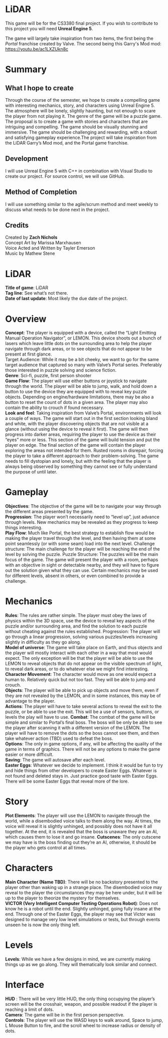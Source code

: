 # LiDAR
This game will be for the CS3380 final project. If you wish to contribute to this project you will need **Unreal Engine 5**.

The game will largely take inspiration from two items, the first being the *Portal* franchise created by Valve. The second being this Garry's Mod mod: https://youtu.be/ac1LXZUkn8c

# Summary
## What I hope to create
Through the course of the semester, we hope to create a compelling game with interesting mechanics, story, and characters using Unreal Engine 5. The atmosphere will be lonely, slightly haunting, but not enough to scare the player from not playing it. The genre of the game will be a puzzle game. The proposal is to create a game with stories and characters that are intriguing and compelling. The game should be visually stunning and immersive. The game should be challenging and rewarding, with a robust and satisfying gameplay experience.The project will take inspiration from the LiDAR Garry’s Mod mod, and the Portal game franchise.
## Development
I will use Unreal Engine 5 with C++ in combination with Visual Studio to create our project. For source control, we will use GitHub.
## Method of Completion
I will use something similar to the agile/scrum method and meet weekly to discuss what needs to be done next in the project. 
## Credits
Created by **Zach Nichols** </br>
Concept Art by Marissa Marxhausen </br>
Voice Acted and Written by Tayler Emerson  </br>
Music by Mathew Stene  </br>

# LiDAR
**Title of game**: LiDAR <br/>
**Tag line**: See what’s not there.<br/>
**Date of last update**: Most likely the due date of the project.<br/>
# Overview<br/>
**Concept**: The player is equipped with a device, called the “Light Emitting Manual Operation Navigator”, or LEMON. This device shoots out a bunch of lasers which leave little dots on the surrounding area to help the player navigate through dark areas, or to see objects that do not appear to be present at first glance.<br/>
Target Audience: While it may be a bit cheeky, we want to go for the same target audience that captured so many with Valve’s Portal series. Preferably those interested in puzzle solving and science fiction.<br/>
**Genre**: Sci-fi, puzzle, first person shooter<br/>
**Game Flow**: The player will use either buttons or joystick to navigate through the world. The player will be able to jump, walk, and hold down a button to use the device they are equipped with to reveal key puzzle objects. Depending on engine/hardware limitations, there may be also a button to reset the count of dots in a given area. The player may also contain the ability to crouch if found necessary. <br/>
**Look and feel**: Taking inspiration from Valve’s Portal, environments will look a couple of ways. The game will start out in the first section looking bland and white, with the player discovering objects that are not visible at a glance (without using the device to reveal it first). The game will then progress into darker areas, requiring the player to use the device as their “eyes” more or less. This section of the game will build tension and put the player on edge. The final section of the game will contain the player exploring the areas not intended for them. Rusted rooms in disrepair, forcing the player to take a different approach to their problem-solving. The game needs to fill dystopian and lonely, but with the feeling that the player is always being observed by something they cannot see or fully understand the purpose of until later.<br/>
# Gameplay<br/>
**Objectives**: The objective of the game will be to navigate your way through the different areas presented by the game. <br/>
**Progression**: The player won’t necessarily need to “level up”, just advance through levels. New mechanics may be revealed as they progress to keep things interesting.<br/>
**Play Flow**: Much like Portal, the best strategy to establish flow would be making the player travel through the level, and then having them at some point seamlessly (or with some seam) load into the next level.
Challenge structure: The main challenge for the player will be reaching the end of the level by solving the puzzle. 
Puzzle Structure: The puzzles will be the main focus of the game. The game will present the player with a room, perhaps with an objective in sight or detectable nearby, and they will have to figure out the solution given what they can use. Certain mechanics may be used for different levels, absent in others, or even combined to provide a challenge.<br/>
# Mechanics<br/>
**Rules**: The rules are rather simple. The player must obey the laws of physics within the 3D space, use the device to reveal key aspects of the puzzle and/or surrounding area, and find the solution to each puzzle without cheating against the rules established.
Progression: The player will go through a linear progression, solving various puzzles/levels increasing slightly in difficulty as they go along.<br/>
**Model of universe**: The game will take place on Earth, and thus objects and the player will mostly interact with each other in a way that most would expect. The only exception will be that the player will be able to use the LEMON to reveal objects that do not appear on the visible spectrum of light, to reveal dark areas, or to do whatever else we might find interesting.
**Character Movement**: The character would move as one would expect a human to. Relatively quick but not too fast. They will be able to jump and crouch.<br/>
**Objects**: The player will be able to pick up objects and move them, even if they are not revealed by the LEMON, and in some instances, this may be of advantage to the player.<br/>
**Actions**: The player will have to take several actions to reveal the exit to the puzzle, or be able to use the exit. This will be a use of sensors, buttons, or levels the play will have to use.
**Combat**: The combat of the game will be simple and similar to Portal’s final boss. The boss will be only be able to see the player after scanning it with a different version of the LEMON. The player will have to remove the dots so the boss cannot see them, and then take whatever action (TBD) used to defeat the boss.<br/>
**Options**: The only in game options, if any, will be affecting the quality of the game in terms of graphics. There will not be any options to make the game easier or more difficult.<br/>
**Saving**: The game will autosave after each level.<br/>
**Easter Eggs**: Whatever we decide to implement. I think it would be fun to try and hide things from other developers to create Easter Eggs. Whatever is not found and deleted stays in. Just practice good taste with Easter Eggs. There will be some Easter Eggs that reveal more of the lore.<br/>
# Story<br/>
**Plot Elements**: The player will use the LEMON to navigate through the world, while a disembodied voice talks to them along the way. At times, the voice will reveal it is slightly unhinged, and possibly does not have it all together. At the end, it is revealed that the boss is unaware they are an AI, which causes them to lose it and go insane.
**Cutscenes**: The only cutscene we may have is the boss finding out they’re an AI, otherwise, it should be the player who gets control at all times.<br/>
# Characters<br/>
**Main Character (Name TBD)**: There will be no backstory presented to the player other than waking up in a strange place. The disembodied voice may reveal to the player the circumstances they may be here under, but it will be up to the player to theorize the mystery for themselves.<br/>
**VICTOR (Very Intelligent Computer Testing Operations Robot)**: Does not know he is a robot until the end. Slightly unhinged, going fully insane at the end. Through one of the Easter Eggs, the player may see that Victor was designed to manage very low level simulations or tests, but through events unseen he is now the only thing left.<br/>
# Levels<br/>
**Levels**: While we have a few designs in mind, we are currently making things up as we go along. They will thematically look similar and connect.<br/>
# Interface<br/>
**HUD** : There will be very little HUD, the only thing occupying the player’s screen will be the crosshair, weapon, and possible readout if the player is reaching a limit of dots.<br/>
**Camera**: The game will be in the first person perspective.<br/>
**Controls**: The player will use the WASD keys to walk around, Space to jump, L Mouse Button to fire, and the scroll wheel to increase radius or density of dots.<br/>



